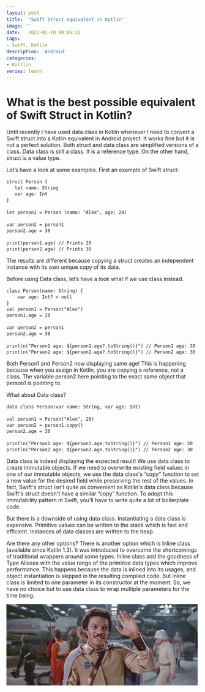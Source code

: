 ```yaml
---
layout: post
title:  "Swift Struct equivalent in Kotlin"
image: ''
date:   2022-02-10 00:06:31
tags:
- Swift, Kotlin
description: 'Android'
categories:
- Koltlin
series: learn
---
```



# What is the best possible equivalent of Swift Struct in Kotlin? 

Until recently I have used data class in Kotlin whenever I need to convert a Swift struct into a Kotlin equivalent in Android project. It works fine but it is not a perfect solution. Both struct and data class are simplified versions of a class. Data class is still a class. It is a reference type. On the other hand, struct is a value type. 

Let’s have a look at some examples. First an example of Swift struct:
```
struct Person {
   let name: String
   var age: Int
}

let person1 = Person (name: "Alex", age: 20)

var person2 = person1
person2.age = 30

print(person1.age) // Prints 20
print(person2.age) // Prints 30
```

The results are different because copying a struct creates an independent instance with its own unique copy of its data. 

Before using Data class, let’s have a look what if we use class instead. 
```
class Person(name: String) {
    var age: Int? = null
}
val person1 = Person("Alex")
person1.age = 20

var person2 = person1
person2.age = 30

println("Person1 age: ${person1.age?.toString()}") // Person1 age: 30
println("Person2 age: ${person2.age?.toString()}") // Person2 age: 30
```
Both Person1 and Person2 now displaying same age! This is happening because when you assign in Kotlin, you are copying a reference, not a class. The variable person2 here pointing to the exact same object that person1 is pointing to.

What about Data class? 
```
data class Person(var name: String, var age: Int)

val person1 = Person("Alex", 20)
var person2 = person1.copy()
person2.age = 30

println("Person1 age: ${person1.age.toString()}") // Person1 age: 20
println("Person2 age: ${person2.age.toString()}") // Person2 age: 30
```
Data class is indeed displaying the expected result! We use data class to create immutable objects. If we need to overwrite existing field values in one of our immutable objects, we use the data class's “copy” function to set a new value for the desired field while preserving the rest of the values. In fact, Swift's struct isn't quite as convenient as Kotlin's data class because Swift's struct doesn't have a similar “copy” function. To adopt this immutability pattern in Swift, you'll have to write quite a lot of boilerplate code.

But there is a downside of using data class. Instantiating a data class is expensive. Primitive values can be written to the stack which is fast and efficient. Instances of data classes are written to the heap.

Are there any other options? There is another option which is Inline class (available since Kotlin 1.3). It was introduced to overcome the shortcomings of traditional wrappers around some types. Inline class add the goodness of Type Aliases with the value range of the primitive data types which improve performance. This happens because the data is inlined into its usages, and object instantiation is skipped in the resulting compiled code. But inline class is limited to one parameter in its constructor at the moment. So, we have no choice but to use data class to wrap multiple parameters for the time being.


![bye](/assets/img/gifs/bye.gif)
